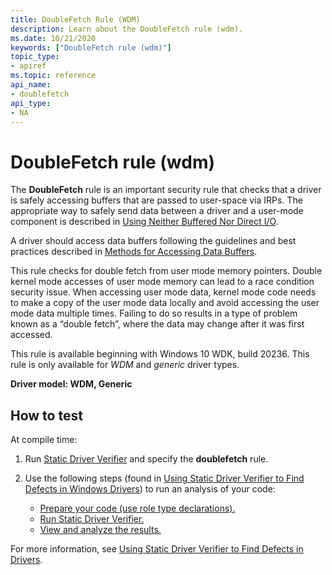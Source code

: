 ```yaml
---
title: DoubleFetch Rule (WDM)
description: Learn about the DoubleFetch rule (wdm). 
ms.date: 10/21/2020
keywords: ["DoubleFetch rule (wdm)"]
topic_type:
- apiref
ms.topic: reference
api_name:
- doublefetch
api_type:
- NA
---
```


# DoubleFetch rule (wdm)

The **DoubleFetch** rule is an important security rule that checks that a driver is safely accessing buffers that are passed to user-space via IRPs.  The appropriate way to safely send data between a driver and a user-mode component is described in [Using Neither Buffered Nor Direct I/O](../kernel/using-neither-buffered-nor-direct-i-o.md).

A driver should access data buffers following the guidelines and best practices described in [Methods for Accessing Data Buffers](../kernel/methods-for-accessing-data-buffers.md).

This rule checks for double fetch from user mode memory pointers. Double kernel mode accesses of user mode memory can lead to a race condition security issue.  When accessing user mode data, kernel mode code needs to make a copy of the user mode data locally and avoid accessing the user mode data multiple times.  Failing to do so results in a type of problem known as a “double fetch”, where the data may change after it was first accessed.

This rule is available beginning with Windows 10 WDK, build 20236. This rule is only available for *WDM* and *generic* driver types.

**Driver model: WDM, Generic**

## How to test

At compile time:

1. Run [Static Driver Verifier](./static-driver-verifier.md) and specify the **doublefetch** rule.
2. Use the following steps (found in [Using Static Driver Verifier to Find Defects in Windows Drivers](./using-static-driver-verifier-to-find-defects-in-drivers.md)) to run an analysis of your code:

    - [Prepare your code (use role type declarations).](./using-static-driver-verifier-to-find-defects-in-drivers.md#preparing-your-source-code)
    - [Run Static Driver Verifier.](./using-static-driver-verifier-to-find-defects-in-drivers.md#running-static-driver-verifier)
    - [View and analyze the results.](./using-static-driver-verifier-to-find-defects-in-drivers.md#viewing-and-analyzing-the-results)

For more information, see [Using Static Driver Verifier to Find Defects in Drivers](./using-static-driver-verifier-to-find-defects-in-drivers.md).
